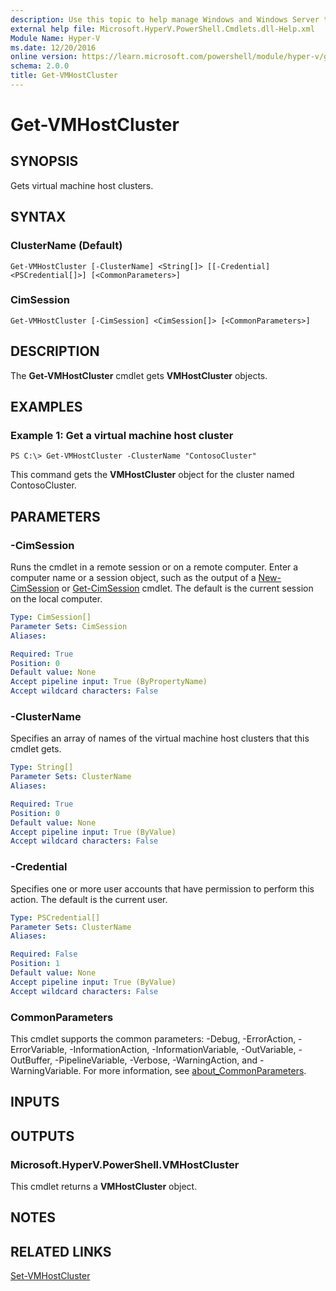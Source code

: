 ```yaml
---
description: Use this topic to help manage Windows and Windows Server technologies with Windows PowerShell.
external help file: Microsoft.HyperV.PowerShell.Cmdlets.dll-Help.xml
Module Name: Hyper-V
ms.date: 12/20/2016
online version: https://learn.microsoft.com/powershell/module/hyper-v/get-vmhostcluster?view=windowsserver2025-ps&wt.mc_id=ps-gethelp
schema: 2.0.0
title: Get-VMHostCluster
---
```


# Get-VMHostCluster

## SYNOPSIS
Gets virtual machine host clusters.

## SYNTAX

### ClusterName (Default)
```
Get-VMHostCluster [-ClusterName] <String[]> [[-Credential] <PSCredential[]>] [<CommonParameters>]
```

### CimSession
```
Get-VMHostCluster [-CimSession] <CimSession[]> [<CommonParameters>]
```

## DESCRIPTION
The **Get-VMHostCluster** cmdlet gets **VMHostCluster** objects.

## EXAMPLES

### Example 1: Get a virtual machine host cluster
```
PS C:\> Get-VMHostCluster -ClusterName "ContosoCluster"
```

This command gets the **VMHostCluster** object for the cluster named ContosoCluster.

## PARAMETERS

### -CimSession
Runs the cmdlet in a remote session or on a remote computer.
Enter a computer name or a session object, such as the output of a [New-CimSession](https://go.microsoft.com/fwlink/p/?LinkId=227967) or [Get-CimSession](https://go.microsoft.com/fwlink/p/?LinkId=227966) cmdlet.
The default is the current session on the local computer.

```yaml
Type: CimSession[]
Parameter Sets: CimSession
Aliases:

Required: True
Position: 0
Default value: None
Accept pipeline input: True (ByPropertyName)
Accept wildcard characters: False
```

### -ClusterName
Specifies an array of names of the virtual machine host clusters that this cmdlet gets.

```yaml
Type: String[]
Parameter Sets: ClusterName
Aliases:

Required: True
Position: 0
Default value: None
Accept pipeline input: True (ByValue)
Accept wildcard characters: False
```

### -Credential
Specifies one or more user accounts that have permission to perform this action.
The default is the current user.

```yaml
Type: PSCredential[]
Parameter Sets: ClusterName
Aliases:

Required: False
Position: 1
Default value: None
Accept pipeline input: True (ByValue)
Accept wildcard characters: False
```

### CommonParameters
This cmdlet supports the common parameters: -Debug, -ErrorAction, -ErrorVariable, -InformationAction, -InformationVariable, -OutVariable, -OutBuffer, -PipelineVariable, -Verbose, -WarningAction, and -WarningVariable. For more information, see [about_CommonParameters](https://go.microsoft.com/fwlink/?LinkID=113216).

## INPUTS

## OUTPUTS

### Microsoft.HyperV.PowerShell.VMHostCluster
This cmdlet returns a **VMHostCluster** object.

## NOTES

## RELATED LINKS

[Set-VMHostCluster](./Set-VMHostCluster.md)

